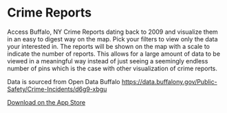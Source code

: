 # Crime Reports
Access Buffalo, NY Crime Reports dating back to 2009 and visualize them in an easy to digest way on the map.
Pick your filters to view only the data your interested in.
The reports will be shown on the map with a scale to indicate the number of reports.
This allows for a large amount of data to be viewed in a meaningful way instead of just seeing a seemingly endless number of pins which is the case with other visualization of crime reports.

Data is sourced from Open Data Buffalo
https://data.buffalony.gov/Public-Safety/Crime-Incidents/d6g9-xbgu

[Download on the App Store](https://itunes.apple.com/us/app/buffalo-crime-reports/id1360656684?ls=1&mt=8)
